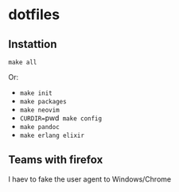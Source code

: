 # dotfiles

## Instattion

`make all`

Or:

- `make init`
- `make packages`
- `make neovim`
- `CURDIR=`pwd` make config`
- `make pandoc`
- `make erlang elixir`

## Teams with firefox

I haev to fake the user agent to Windows/Chrome
